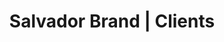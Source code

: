---
short_name: salvador-brand
name: Salvador Brand
logo_url: assets/images/salvador-brand/logo.png
works: [brand-identity]
title: Salvador Brand | Clients
description: Click here to see the brand-identity works we have done for our client Salvador Brand!
---